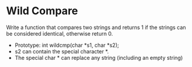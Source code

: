 # Wild Compare


Write a function that compares two strings and returns 1 if the strings can be considered identical, otherwise return 0.

* Prototype: int wildcmp(char *s1, char *s2);
* s2 can contain the special character *.
* The special char * can replace any string (including an empty string)